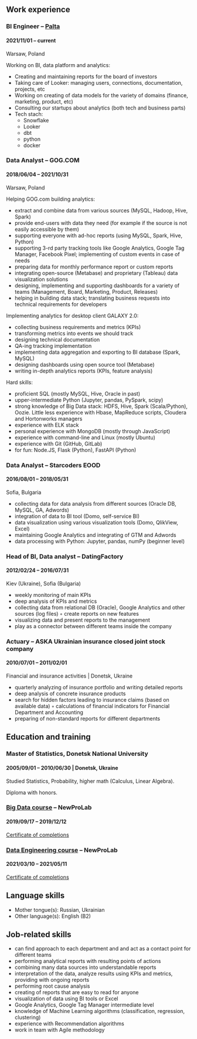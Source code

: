 ## Work experience

### BI Engineer – [Palta](https://palta.com)

#### 2021/11/01 – current

Warsaw, Poland

Working on BI, data platform and analytics:

- Creating and maintaining reports for the board of investors
- Taking care of Looker: managing users, connections, documentation, projects, etc
- Working on creating of data models for the variety of domains (finance, marketing, product, etc)
- Consulting our startups about analytics (both tech and business parts)
- Tech stach:
    - Snowflake
    - Looker
    - dbt
    - python
    - docker

### Data Analyst – GOG.COM

#### 2018/06/04 – 2021/10/31

Warsaw, Poland

Helping GOG.com building analytics:

-   extract and combine data from various sources (MySQL, Hadoop, Hive, Spark)
-   provide end-users with data they need (for example if the source is not easily accessible by them)
-   supporting everyone with ad-hoc reports (using MySQL, Spark, Hive, Python)
-   supporting 3-rd party tracking tools like Google Analytics, Google Tag Manager, Facebook Pixel; implementing of custom events in case of needs
-   preparing data for monthly performance report or custom reports
-   integrating open-source (Metabase) and proprietary (Tableau) data visualization solutions
-   designing, implementing and supporting dashboards for a variety of teams (Management, Board, Marketing, Product, Releases)
-   helping in building data stack; translating business requests into technical requirements for developers

Implementing analytics for desktop client GALAXY 2.0:

-   collecting business requirements and metrics (KPIs)
-   transforming metrics into events we should track
-   designing technical documentation
-   QA-ing tracking implementation
-   implementing data aggregation and exporting to BI database (Spark, MySQL)
-   designing dashboards using open source tool (Metabase)
-   writing in-depth analytics reports (KPIs, feature analysis)

Hard skills:

-   proficient SQL (mostly MySQL, Hive, Oracle in past)
-   upper-intermediate Python (Jupyter, pandas, PySpark, scipy)
-   strong knowledge of Big Data stack: HDFS, Hive, Spark (Scala/Python), Oozie. Little less experience with Hbase, MapReduce scripts, Cloudera and Hortonworks managers
-   experience with ELK stack
-   personal experience with MongoDB (mostly through JavaScript)
-   experience with command-line and Linux (mostly Ubuntu)
-   experience with Git (GitHub, GitLab)
-   for fun: Node.JS, Flask (Python), FastAPI (Python)

### Data Analyst – Starcoders EOOD

#### 2016/08/01 – 2018/05/31

Sofia, Bulgaria

-   collecting data for data analysis from different sources (Oracle DB, MySQL, GA, Adwords)
-   integration of data to BI tool (Domo, self-service BI)
-   data visualization using various visualization tools (Domo, QlikView, Excel)
-   maintaining Google Analytics and integrating of GTM and Adwords
-   data processing with Python: Jupyter, pandas, numPy (beginner level)

### Head of BI, Data analyst – DatingFactory

#### 2012/02/24 – 2016/07/31

Kiev (Ukraine), Sofia (Bulgaria)

-   weekly monitoring of main KPIs
-   deep analysis of KPIs and metrics
-   collecting data from relational DB (Oracle), Google Analytics and other sources (log files) ◦ create reports on new features
-   visualizing data and present reports to the management
-   play as a connector between different teams inside the company

### Actuary – ASKA Ukrainian insurance closed joint stock company

#### 2010/07/01 – 2011/02/01

Financial and insurance activities | Donetsk, Ukraine

-   quarterly analyzing of insurance portfolio and writing detailed reports
-   deep analysis of concrete insurance products
-   search for hidden factors leading to insurance claims (based on available data) ◦ calculations of financial indicators for Financial Department and Accounting
-   preparing of non-standard reports for different departments

## Education and training

### Master of Statistics, Donetsk National University

#### 2005/09/01 – 2010/06/30 | Donetsk, Ukraine

Studied Statistics, Probability, higher math (Calculus, Linear Algebra).

Diploma with honors.

### [Big Data course](https://en.newprolab.com/bigdata) – NewProLab

#### 2019/09/17 – 2019/12/12

[Certificate of completions](http://lk.newprolab.com/certificate/oleg.agapov/ee5fa1c696d3143f484cc2bfeb01f1e1b0e8af871074883748a572a76e6a5ef06b183cbec698cb48bfa5784f0d262aaa5455b5ef8dde4745959969ad4a41d593)

### [Data Engineering course](https://en.newprolab.com/dataengineer) – NewProLab

#### 2021/03/10 – 2021/05/11

[Certificate of completions](https://lk-de.newprolab.com/certificate/oleg.agapov.1620736591.pdf)

## Language skills

-   Mother tongue(s): Russian, Ukrainian
-   Other language(s): English (B2)

## Job-related skills

-   can find approach to each department and and act as a contact point for different teams
-   performing analytical reports with resulting points of actions
-   combining many data sources into understandable reports
-   interpretation of the data, analyze results using KPIs and metrics, providing with ongoing reports
-   performing root cause analysis
-   creating of reports that are easy to read for anyone
-   visualization of data using BI tools or Excel
-   Google Analytics, Google Tag Manager intermediate level
-   knowledge of Machine Learning algorithms (classification, regression, clustering)
-   experience with Recommendation algorithms
-   work in team with Agile methodology
